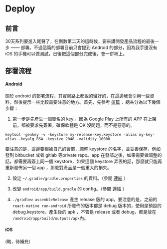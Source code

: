 # Deploy

## 前言

30天系列要進入尾聲了，在倒數第二天的這時候，要來講開發產品流程的最後一步 —— 部署。不過這篇的部署目前只會提到 Android 的部分，因為我手邊沒有 iOS 的手機可以做測試，日後把這個部分完成後，會一併補上。

## 部署流程

#### Android

關於 android 的部署流程，其實網路上都說的蠻好的，在這邊我會引用一些資料，然後提示一些比較需要注意的地方。首先，先參考 [這篇](https://facebook.github.io/react-native/docs/signed-apk-android.html) ，總共分為以下幾個步驟：

1. 第一步是先產生一個簽名的 key 。因為 Google Play 上所有的 APP 在上架前，都被要求先簽署，確保軟體是 OK 沒問題，而不是惡意的。

```
keytool -genkey -v -keystore my-release-key.keystore -alias my-key-alias -keyalg RSA -keysize 2048 -validity 10000
```

要注意的是，這邊要根據自己的習慣，調整 keystore 的名字，並妥善保存，例如發到 bitbucket 或者 gitlab 等private repo。app 在發部之後，如果需要做調整的話，都需要再簽上同一個 keystore，如果這個 keystore 弄丟的話，那麼就只能再重新發佈另一個 app ，那麼對產品是一個重大的損失。

2. 設定 ```~/.gradle/gradle.properties``` 的資料。（參閱 [連結](https://facebook.github.io/react-native/docs/signed-apk-android.html#setting-up-gradle-variables) ）

3. 改變 ```android/app/build.gradle``` 的 config。（參閱 [連結](https://facebook.github.io/react-native/docs/signed-apk-android.html#adding-signing-config-to-your-app-s-gradle-config) ）

4. ```./gradlew assembleRelease``` 產生 release 版的 app。要注意的是，之前的 ```react-native run-android``` 所發佈的版本都是 debug 版本的，使用是預設的 debug.keystore。產生後的 apk ，不管是 release 或者 debug，都是放在 ```/android/app/build/outputs/apk```內。

#### iOS

(略，待補充）